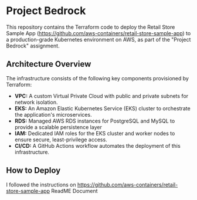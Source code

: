 # Project Bedrock 

This repository contains the Terraform code to deploy the  Retail Store Sample App (https://github.com/aws-containers/retail-store-sample-app) to a production-grade Kubernetes environment on AWS, as part of the "Project Bedrock" assignment.

## Architecture Overview

The infrastructure consists of the following key components provisioned by Terraform:
- **VPC:** A custom Virtual Private Cloud with public and private subnets for network isolation.
- **EKS:** An Amazon Elastic Kubernetes Service (EKS) cluster to orchestrate the application's microservices.
- **RDS:** Managed AWS RDS instances for PostgreSQL and MySQL to provide a scalable persistence layer 
- **IAM:** Dedicated IAM roles for the EKS cluster and worker nodes to ensure secure, least-privilege access.
- **CI/CD:** A GitHub Actions workflow automates the deployment of this infrastructure.

## How to Deploy

I followed the instructions on https://github.com/aws-containers/retail-store-sample-app ReadME Document

